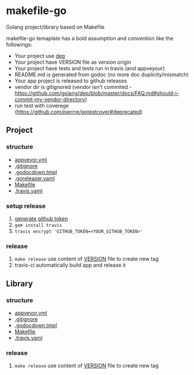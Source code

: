 # makefile-go
Golang project/library based on Makefile

makefile-go temaplate has a bold assumption and convention like the followings: 
* Your project use [dep](https://github.com/golang/dep) 
* Your project have VERSION file as version origin
* Your project have tests and tests run in travis (and appveyour)
* README.md is generated from godoc (no more doc duplicity/mismatch)
* Your app project is released to github releases
* vendor dir is gitignored (vendor isn't commited - https://github.com/golang/dep/blob/master/docs/FAQ.md#should-i-commit-my-vendor-directory)
* run test with coverege (https://github.com/pierrre/gotestcover#deprecated)

## Project

### structure
* [appveyor.yml](appveyor.yml)
* [.gitignore](.gitignore)
* [.godocdown.tmpl](.godocdown.tmpl)
* [.goreleaser.yaml](.goreleaser.yaml)
* [Makefile](Makefile)
* [.travis.yaml](.travis_app.yaml)

### setup release
1. [generate github token](https://help.github.com/articles/creating-a-personal-access-token-for-the-command-line/)
2. `gem install travis`
3. `travis encrypt 'GITHUB_TOKEN=<YOUR_GITHUB_TOKEN>'`

### release
1. `make release` use content of [VERSION](VERSION) file to create new tag
2. travis-ci automatically build app and release it

## Library

### structure
* [appveyor.yml](appveyor.yml)
* [.gitignore](.gitignore)
* [.godocdown.tmpl](.godocdown.tmpl)
* [Makefile](Makefile)
* [.travis.yaml](.travis_library.yaml)

### release
1. `make release` use content of [VERSION](VERSION) file to create new tag
